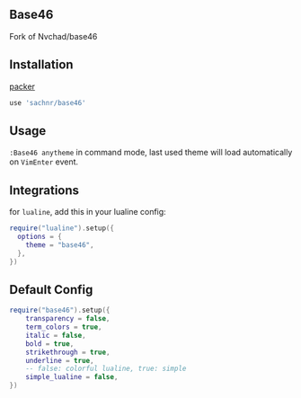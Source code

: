 ## Base46

Fork of Nvchad/base46

## Installation

[packer](https://github.com/wbthomason/packer.nvim)

```lua
use 'sachnr/base46'
```

## Usage

`:Base46 anytheme` in command mode, last used theme will load automatically on `VimEnter` event.

## Integrations

for `lualine`, add this in your lualine config:

```lua
require("lualine").setup({
  options = {
    theme = "base46",
  },
})
```

## Default Config

```lua
require("base46").setup({
	transparency = false,
	term_colors = true,
	italic = false,
	bold = true,
	strikethrough = true,
	underline = true,
    -- false: colorful lualine, true: simple
	simple_lualine = false,
})
```
